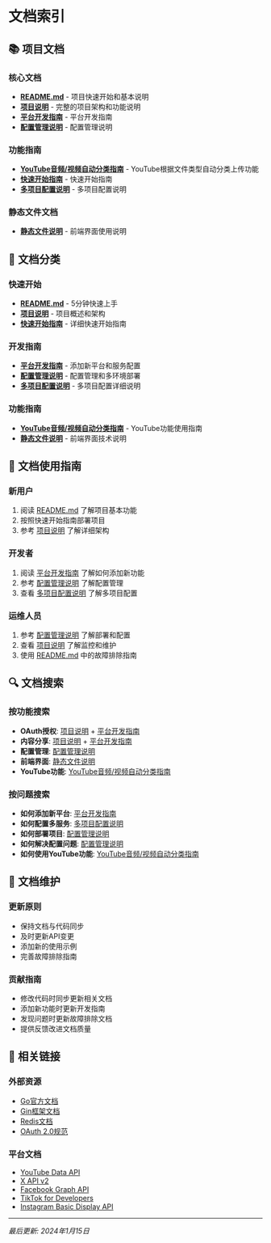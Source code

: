 # 文档索引

## 📚 项目文档

### 核心文档
- **[README.md](../README.md)** - 项目快速开始和基本说明
- **[项目说明](PROJECT_OVERVIEW.md)** - 完整的项目架构和功能说明
- **[平台开发指南](PLATFORM_DEVELOPMENT_GUIDE.md)** - 平台开发指南
- **[配置管理说明](CONFIG_MANAGEMENT.md)** - 配置管理说明

### 功能指南
- **[YouTube音频/视频自动分类指南](YOUTUBE_AUDIO_VIDEO_GUIDE.md)** - YouTube根据文件类型自动分类上传功能
- **[快速开始指南](quick-start.md)** - 快速开始指南
- **[多项目配置说明](multi-project-config.md)** - 多项目配置说明

### 静态文件文档
- **[静态文件说明](../static/README.md)** - 前端界面使用说明

## 🎯 文档分类

### 快速开始
- **[README.md](../README.md)** - 5分钟快速上手
- **[项目说明](PROJECT_OVERVIEW.md)** - 项目概述和架构
- **[快速开始指南](quick-start.md)** - 详细快速开始指南

### 开发指南
- **[平台开发指南](PLATFORM_DEVELOPMENT_GUIDE.md)** - 添加新平台和服务配置
- **[配置管理说明](CONFIG_MANAGEMENT.md)** - 配置管理和多环境部署
- **[多项目配置说明](multi-project-config.md)** - 多项目配置详细说明

### 功能指南
- **[YouTube音频/视频自动分类指南](YOUTUBE_AUDIO_VIDEO_GUIDE.md)** - YouTube功能使用指南
- **[静态文件说明](../static/README.md)** - 前端界面技术说明

## 📖 文档使用指南

### 新用户
1. 阅读 [README.md](../README.md) 了解项目基本功能
2. 按照快速开始指南部署项目
3. 参考 [项目说明](PROJECT_OVERVIEW.md) 了解详细架构

### 开发者
1. 阅读 [平台开发指南](PLATFORM_DEVELOPMENT_GUIDE.md) 了解如何添加新功能
2. 参考 [配置管理说明](CONFIG_MANAGEMENT.md) 了解配置管理
3. 查看 [多项目配置说明](multi-project-config.md) 了解多项目配置

### 运维人员
1. 参考 [配置管理说明](CONFIG_MANAGEMENT.md) 了解部署和配置
2. 查看 [项目说明](PROJECT_OVERVIEW.md) 了解监控和维护
3. 使用 [README.md](../README.md) 中的故障排除指南

## 🔍 文档搜索

### 按功能搜索
- **OAuth授权**: [项目说明](PROJECT_OVERVIEW.md) + [平台开发指南](PLATFORM_DEVELOPMENT_GUIDE.md)
- **内容分享**: [项目说明](PROJECT_OVERVIEW.md) + [平台开发指南](PLATFORM_DEVELOPMENT_GUIDE.md)
- **配置管理**: [配置管理说明](CONFIG_MANAGEMENT.md)
- **前端界面**: [静态文件说明](../static/README.md)
- **YouTube功能**: [YouTube音频/视频自动分类指南](YOUTUBE_AUDIO_VIDEO_GUIDE.md)

### 按问题搜索
- **如何添加新平台**: [平台开发指南](PLATFORM_DEVELOPMENT_GUIDE.md)
- **如何配置多服务**: [多项目配置说明](multi-project-config.md)
- **如何部署项目**: [配置管理说明](CONFIG_MANAGEMENT.md)
- **如何解决配置问题**: [配置管理说明](CONFIG_MANAGEMENT.md)
- **如何使用YouTube功能**: [YouTube音频/视频自动分类指南](YOUTUBE_AUDIO_VIDEO_GUIDE.md)

## 📝 文档维护

### 更新原则
- 保持文档与代码同步
- 及时更新API变更
- 添加新的使用示例
- 完善故障排除指南

### 贡献指南
- 修改代码时同步更新相关文档
- 添加新功能时更新开发指南
- 发现问题时更新故障排除文档
- 提供反馈改进文档质量

## 🔗 相关链接

### 外部资源
- [Go官方文档](https://golang.org/doc/)
- [Gin框架文档](https://gin-gonic.com/docs/)
- [Redis文档](https://redis.io/documentation)
- [OAuth 2.0规范](https://tools.ietf.org/html/rfc6749)

### 平台文档
- [YouTube Data API](https://developers.google.com/youtube/v3)
- [X API v2](https://developer.twitter.com/en/docs/twitter-api)
- [Facebook Graph API](https://developers.facebook.com/docs/graph-api)
- [TikTok for Developers](https://developers.tiktok.com/)
- [Instagram Basic Display API](https://developers.facebook.com/docs/instagram-basic-display-api)

---

*最后更新: 2024年1月15日*
